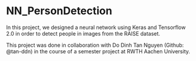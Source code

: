 # NN_PersonDetection
In this project, we designed a neural network using Keras and Tensorflow 2.0 in order to detect people in images from the RAISE dataset.

This project was done in collaboration with Do Dinh Tan Nguyen (Github: @tan-ddn) in the course of a semester project at RWTH Aachen University.
